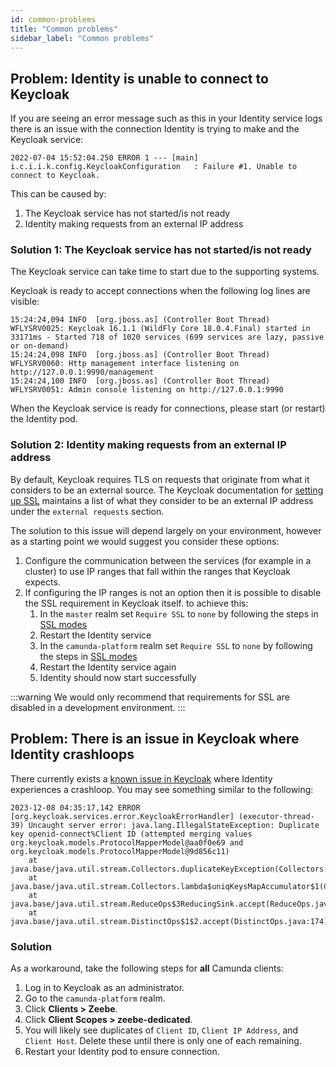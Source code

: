 ```yaml
---
id: common-problems
title: "Common problems"
sidebar_label: "Common problems"
---
```


## Problem: Identity is unable to connect to Keycloak

If you are seeing an error message such as this in your Identity service logs there is an issue with the connection
Identity is trying to make and the Keycloak service:

```
2022-07-04 15:52:04.250 ERROR 1 --- [main] i.c.i.i.k.config.KeycloakConfiguration   : Failure #1. Unable to connect to Keycloak.
```

This can be caused by:

1. The Keycloak service has not started/is not ready
2. Identity making requests from an external IP address

### Solution 1: The Keycloak service has not started/is not ready

The Keycloak service can take time to start due to the supporting systems.

Keycloak is ready to accept connections when the following log lines are visible:

```
15:24:24,094 INFO  [org.jboss.as] (Controller Boot Thread) WFLYSRV0025: Keycloak 16.1.1 (WildFly Core 18.0.4.Final) started in 33171ms - Started 718 of 1020 services (699 services are lazy, passive or on-demand)
15:24:24,098 INFO  [org.jboss.as] (Controller Boot Thread) WFLYSRV0060: Http management interface listening on http://127.0.0.1:9990/management
15:24:24,100 INFO  [org.jboss.as] (Controller Boot Thread) WFLYSRV0051: Admin console listening on http://127.0.0.1:9990
```

When the Keycloak service is ready for connections, please start (or restart) the Identity pod.

### Solution 2: Identity making requests from an external IP address

By default, Keycloak requires TLS on requests that originate from what it considers to be an external source. The Keycloak
documentation for [setting up SSL](https://www.keycloak.org/docs/19.0.3/server_installation/#_setting_up_ssl) maintains
a list of what they consider to be an external IP address under the `external requests` section.

The solution to this issue will depend largely on your environment, however as a starting point we would suggest you consider
these options:

1. Configure the communication between the services (for example in a cluster) to use IP ranges that fall within the
   ranges that Keycloak expects.
2. If configuring the IP ranges is not an option then it is possible to disable the SSL requirement in Keycloak itself.
   to achieve this:
   1. In the `master` realm set `Require SSL` to `none` by following the steps in [SSL modes](https://www.keycloak.org/docs/19.0.3/server_admin/#_ssl_modes)
   2. Restart the Identity service
   3. In the `camunda-platform` realm set `Require SSL` to `none` by following the steps in [SSL modes](https://www.keycloak.org/docs/19.0.3/server_admin/#_ssl_modes)
   4. Restart the Identity service again
   5. Identity should now start successfully

:::warning
We would only recommend that requirements for SSL are disabled in a development environment.
:::

## Problem: There is an issue in Keycloak where Identity crashloops

There currently exists a [known issue in Keycloak](https://github.com/keycloak/keycloak/issues/12484) where Identity experiences a crashloop. You may see something similar to the following:

```
2023-12-08 04:35:17,142 ERROR [org.keycloak.services.error.KeycloakErrorHandler] (executor-thread-39) Uncaught server error: java.lang.IllegalStateException: Duplicate key openid-connect%Client ID (attempted merging values org.keycloak.models.ProtocolMapperModel@aa0f0e69 and org.keycloak.models.ProtocolMapperModel@9d856c11)
    at java.base/java.util.stream.Collectors.duplicateKeyException(Collectors.java:135)
    at java.base/java.util.stream.Collectors.lambda$uniqKeysMapAccumulator$1(Collectors.java:182)
    at java.base/java.util.stream.ReduceOps$3ReducingSink.accept(ReduceOps.java:169)
    at java.base/java.util.stream.DistinctOps$1$2.accept(DistinctOps.java:174)
```

### Solution

As a workaround, take the following steps for **all** Camunda clients:

1. Log in to Keycloak as an administrator.
2. Go to the `camunda-platform` realm.
3. Click **Clients > Zeebe**.
4. Click **Client Scopes > zeebe-dedicated**.
5. You will likely see duplicates of `Client ID`, `Client IP Address`, and `Client Host`. Delete these until there is only one of each remaining.
6. Restart your Identity pod to ensure connection.
